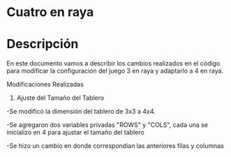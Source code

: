#                      Cuatro en raya

# Descripción
En este documento vamos a describir los cambios realizados en el código para modificar la configuración del juego 3 en raya y adaptarlo a 4 en raya.

Modificaciones Realizadas

1. Ajuste del Tamaño del Tablero

-Se modificó la dimensión del tablero de 3x3 a 4x4.

-Se agregaron dos variables privadas "ROWS" y "COLS", cada una se inicializo en 4 para ajustar el tamaño del tablero

-Se hizo un cambio en donde correspondian las anteriores filas y columnas 
